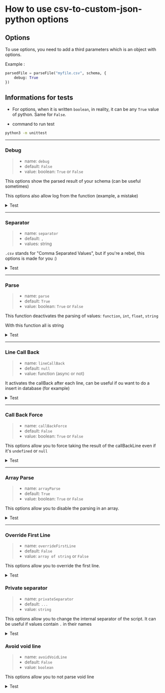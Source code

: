 # How to use csv-to-custom-json-python options

## Options

To use options, you need to add a third parameters which is an object with options.

Example :

```python
parsedFile = parseFile("myfile.csv", schema, {
    debug: True
})
```

## Informations for tests

- For options, when it is written `boolean`, in reality, it can be any `True` value of python. Same for `False`.

- command to run test

```sh
python3 -m unittest
```

---

### Debug

> - name: `debug`
> - default: `False`
> - value: boolean: `True` or `False`

This options show the parsed result of your schema (can be useful sometimes)

This options also allow log from the function (example, a mistake)

<details>
<summary>Test</summary>

```sh
python3 -m unittest tests/test_debug.py
```

</details>

---

### Separator

> - name: `separator`
> - default: `,`
> - values: string

`.csv` stands for "Comma Separated Values", but if you're a rebel, this options is made for you :)

<details>
<summary>Test</summary>

```sh
python3 -m unittest tests/test_custom_separator.py
```

</details>

---

### Parse

> - name: `parse`
> - default: `True`
> - value: boolean: `True` or `False`

This function deactivates the parsing of values: `function`, `int`, `float`, `string`

With this function all is string

<details>
<summary>Test</summary>

```sh
python3 -m unittest tests/test_stop_parse_value.py
```

</details>

---

### Line Call Back

> - name: `lineCallBack`
> - default: `null`
> - value: function (async or not)

It activates the callBack after each line, can be useful if ou want to do a insert in database (for example)

<details>
<summary>Test</summary>

```sh
python3 -m unittest tests/test_line_callBack.py
python3 -m unittest tests/test_line_callBack_force.py
python3 -m unittest tests/test_line_callBack_value.py
```

</details>

---

### Call Back Force

> - name: `callBackForce`
> - default: `False`
> - value: boolean: `True` or `False`

This options allow you to force taking the result of the callBackLine even if it's `undefined` or `null`

<details>
<summary>Test</summary>

```sh
python3 -m unittest tests/test_callBack_force.py
python3 -m unittest tests/test_callBack_force_2.py
```

</details>

---

### Array Parse

> - name: `arrayParse`
> - default: `True`
> - value: boolean: `True` or `False`

This options allow you to disable the parsing in an array.

<details>
<summary>Test</summary>

```sh
python3 -m unittest tests/test_array_parse.py
```

</details>

---

### Override First Line

> - name: `overrideFirstLine`
> - default: `False`
> - value: `array of string` or `False`

This options allow you to override the first line.

<details>
<summary>Test</summary>

```sh
python3 -m unittest tests/test_override_first_line.py
```

</details>

### Private separator

> - name: `privateSeparator`
> - default: `...`
> - value: `string`

This options allow you to change the internal separator of the script. It can be useful if values contain `.` in their names

<details>
<summary>Test</summary>

```sh
python3 -m unittest tests/test_private_separator.test.js test/private_separator_2.py
```

</details>

### Avoid void line

> - name: `avoidVoidLine`
> - default: `False`
> - value: `boolean`

This options allow you to not parse void line

<details>
<summary>Test</summary>

```sh
python3 -m unittest tests/test_avoidVoidLine.test.js tests/avoidVoidLine2.test.js tests/test_avoidVoidLine3.py
```

</details>
